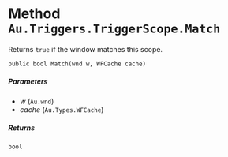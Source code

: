 # Method `Au.Triggers.TriggerScope.Match`

Returns `true` if the window matches this scope.

```
public bool Match(wnd w, WFCache cache)
```

##### Parameters

- *w*  (`Au.wnd`)
- *cache*  (`Au.Types.WFCache`)

##### Returns

`bool`